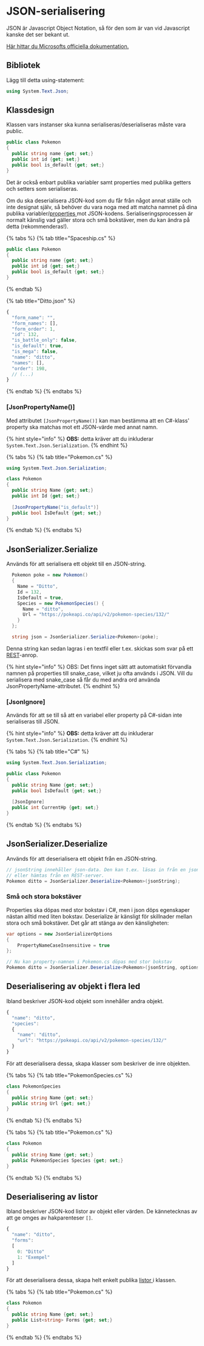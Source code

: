 # JSON-serialisering

JSON är Javascript Object Notation, så för den som är van vid Javascript kanske det ser bekant ut.

[Här hittar du Microsofts officiella dokumentation.](https://docs.microsoft.com/en-us/dotnet/standard/serialization/system-text-json-how-to)

## Bibliotek

Lägg till detta using-statement:

```csharp
using System.Text.Json;
```

## Klassdesign

Klassen vars instanser ska kunna serialiseras/deserialiseras måste vara public.

```csharp
public class Pokemon
{
  public string name {get; set;}
  public int id {get; set;}
  public bool is_default {get; set;}
}
```

Det är också enbart publika variabler samt properties med publika getters och setters som serialiseras.

Om du ska deserialisera JSON-kod som du får från något annat ställe och inte designat själv, så behöver du vara noga med att matcha namnet på dina publika variabler/[properties ](../../klasser-och-objektorientering/inkapsling-och-properties.md#properties)mot JSON-kodens. Serialiseringsprocessen är normalt känslig vad gäller stora och små bokstäver, men du kan ändra på detta \(rekommenderas!\).

{% tabs %}
{% tab title="Spaceship.cs" %}
```csharp
public class Pokemon
{
  public string name {get; set;}
  public int id {get; set;}
  public bool is_default {get; set;}
}
```
{% endtab %}

{% tab title="Ditto.json" %}
```javascript
{
  "form_name": "",
  "form_names": [],
  "form_order": 1,
  "id": 132,
  "is_battle_only": false,
  "is_default": true,
  "is_mega": false,
  "name": "ditto",
  "names": [],
  "order": 198, 
  // (...)
}
```
{% endtab %}
{% endtabs %}

### \[JsonPropertyName\(\)\]

Med attributet `[JsonPropertyName()]` kan man bestämma att en C\#-klass' property ska matchas mot ett JSON-värde med annat namn.

{% hint style="info" %}
**OBS:** detta kräver att du inkluderar `System.Text.Json.Serialization`.
{% endhint %}

{% tabs %}
{% tab title="Pokemon.cs" %}
```csharp
using System.Text.Json.Serialization;

class Pokemon
{
  public string Name {get; set;}
  public int Id {get; set;}
  
  [JsonPropertyName("is_default")]
  public bool IsDefault {get; set;}
}
```
{% endtab %}
{% endtabs %}

## JsonSerializer.Serialize

Används för att serialisera ett objekt till en JSON-string.

```csharp
  Pokemon poke = new Pokemon()
  {
    Name = "Ditto",
    Id = 132,
    IsDefault = true,
    Species = new PokemonSpecies() {
      Name = "ditto",
      Url = "https://pokeapi.co/api/v2/pokemon-species/132/"
    }
  };

  string json = JsonSerializer.Serialize<Pokemon>(poke);
```

Denna string kan sedan lagras i en textfil eller t.ex. skickas som svar på ett [REST](../../grafik/naetverk-och-internet-.../restful-server/)-anrop.

{% hint style="info" %}
OBS: Det finns inget sätt att automatiskt förvandla namnen på properties till snake\_case, vilket ju ofta används i JSON. Vill du serialisera med snake\_case så får du med andra ord använda JsonPropertyName-attributet.
{% endhint %}

### \[JsonIgnore\]

Används för att se till så att en variabel eller property på C\#-sidan inte serialiseras till JSON.

{% hint style="info" %}
**OBS:** detta kräver att du inkluderar `System.Text.Json.Serialization`.
{% endhint %}

{% tabs %}
{% tab title="C\#" %}
```csharp
using System.Text.Json.Serialization;

public class Pokemon
{
  public string Name {get; set;}
  public bool IsDefault {get; set;}
  
  [JsonIgnore]
  public int CurrentHp {get; set;}
}
```
{% endtab %}
{% endtabs %}

## JsonSerializer.Deserialize

Används för att deserialisera ett objekt från en JSON-string.

```csharp
// jsonString innehåller json-data. Den kan t.ex. läsas in från en json-fil
// eller hämtas från en REST-server.
Pokemon ditto = JsonSerializer.Deserialize<Pokemon>(jsonString);
```

### Små och stora bokstäver

Properties ska döpas med stor bokstav i C\#, men i json döps egenskaper nästan alltid med liten bokstav. Deserialize är känsligt för skillnader mellan stora och små bokstäver. Det går att stänga av den känsligheten:

```csharp
var options = new JsonSerializerOptions
{
    PropertyNameCaseInsensitive = true
};

// Nu kan property-namnen i Pokemon.cs döpas med stor bokstav
Pokemon ditto = JsonSerializer.Deserialize<Pokemon>(jsonString, options);
```

## Deserialisering av objekt i flera led

Ibland beskriver JSON-kod objekt som innehåller andra objekt.

```javascript
{
  "name": "ditto",
  "species":
  {
    "name": "ditto",
    "url": "https://pokeapi.co/api/v2/pokemon-species/132/"
  }
}
```

För att deserialisera dessa, skapa klasser som beskriver de inre objekten.

{% tabs %}
{% tab title="PokemonSpecies.cs" %}
```csharp
class PokemonSpecies
{
  public string Name {get; set;}
  public string Url {get; set;}
}
```
{% endtab %}
{% endtabs %}

{% tabs %}
{% tab title="Pokemon.cs" %}
```csharp
class Pokemon
{
  public string Name {get; set;}
  public PokemonSpecies Species {get; set;}
}
```
{% endtab %}
{% endtabs %}

## Deserialisering av listor

Ibland beskriver JSON-kod listor av objekt eller värden. De kännetecknas av att ge omges av hakparenteser `[]`.

```javascript
{
  "name": "ditto",
  "forms":
  [
    0: "Ditto"
    1: "Exempel"
  ]
}
```

För att deserialisera dessa, skapa helt enkelt publika [listor ](../../grundlaeggande/listor-och-arrayer.md#list)i klassen.

{% tabs %}
{% tab title="Pokemon.cs" %}
```csharp
class Pokemon
{
  public string Name {get; set;}
  public List<string> Forms {get; set;}
}
```
{% endtab %}
{% endtabs %}


